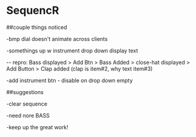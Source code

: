 # SequencR

##couple things noticed

-bmp dial doesn't animate across clients

-somethings up w instrument drop down display text 

-- repro: Bass displayed > Add Btn > Bass Added > close-hat displayed > Add Button > Clap added (clap is item#2, why text item#3)

-add instrument btn - disable on drop down empty

##suggestions

-clear sequence

-need nore BASS

-keep up the great work!
